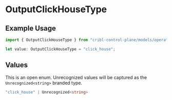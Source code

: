 # OutputClickHouseType

## Example Usage

```typescript
import { OutputClickHouseType } from "cribl-control-plane/models/operations";

let value: OutputClickHouseType = "click_house";
```

## Values

This is an open enum. Unrecognized values will be captured as the `Unrecognized<string>` branded type.

```typescript
"click_house" | Unrecognized<string>
```